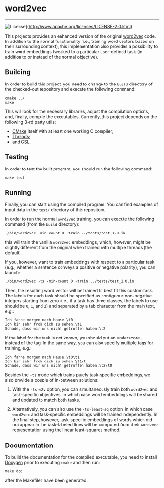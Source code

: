 # word2vec
---

![License](http://img.shields.io/:license-apache-blue.svg?style=flat-square)](http://www.apache.org/licenses/LICENSE-2.0.html)

This projects provides an enhanced version of the original
[word2vec](https://github.com/svn2github/word2vec) code.  In addition
to the normal functionality (i.e., training word vectors based on
their surrounding context), this implementation also provides a
possibility to train word embeddings tweaked to a particular
user-defined task (in addition to or instead of the normal objective).

## Building

In order to build this project, you need to change to the `build`
directory of the checked-out repository and execute the following
command:

```shell
cmake ../
make
```

This will look for the necessary libraries, adjust the compilation
options, and, finally, compile the executables. Currently, this
project depends on the following 3-rd party utils:

 * [CMake](https://cmake.org/) itself with at least one working C compiler;
 * [Threads](https://www.gnu.org/software/hurd/hurd/libthreads.html);
 * and [GSL](https://www.gnu.org/software/gsl/).

## Testing

In order to test the built program, you should run the following
command:

```shell
make test
```

## Running

Finally, you can start using the compiled program.  You can find
examples of input data in the `test/` directory of this repository.

In order to run the normal `word2vec` training, you can execute the
following command (from the `build` directory):

```shell
./bin/word2vec -min-count 0 -train ../tests/test_1.0.in
```

this will train the vanilla `word2vec` embeddings, which, however,
might be slightly different from the original when trained with
multiple threads (the default).

If you, however, want to train embeddings with respect to a particular
task (e.g., whether a sentence conveys a positive or negative
polarity), you can launch:

```shell
./bin/word2vec -ts -min-count 0 -train ../tests/test_2.0.in
```

Then, the resulting word vector will be trained to best fit this
custom task.  The labels for each task should be specified as
contiguous non-negative integers starting from zero (i.e., if a task
has three classes, the labels to use should be `0`, `1`, and `2`) and
separated by a tab character from the main text, e.g.:

```text
Ich fahre morgen nach Hause.\t0
Ich bin sehr froh dich zu sehen.\t1
Schade, dass wir uns nicht getroffen haben.\t2
```

If the label for the task is not known, you should put an underscore
`_` instead of the tag.  In the same way, you can also specify
multiple tags for training, e.g.:

```text
Ich fahre morgen nach Hause.\t0\t1
Ich bin sehr froh dich zu sehen.\t1\t_
Schade, dass wir uns nicht getroffen haben.\t2\t0
```

Besides the `-ts` mode which trains purely task-specific embeddings,
we also provide a couple of in-between solutions:

1.  With the `-ts-w2v` option, you can simultaneously train both
`word2vec` and task-specific objectives, in which case word embeddings
will be shared and updated to match both tasks.

2.  Alternatively, you can also use the `-ts-least-sq` option, in
which case `word2vec` and task-specific embeddings will be trained
independently.  In the final step, however, task-specific embeddings
of words which did not appear in the task-labeled lines will be
computed from their `word2vec` representation using the linear
least-squares method.

## Documentation

To build the documentation for the compiled executable, you need to
install [Doxygen](www.doxygen.org/) prior to executing `cmake` and
then run:

```shell
make doc
```

after the Makefiles have been generated.
